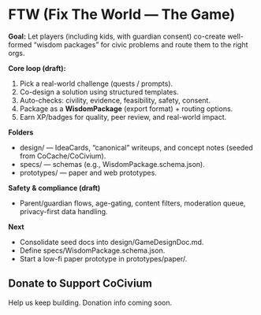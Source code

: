 # FTW (Fix The World — The Game)

**Goal:** Let players (including kids, with guardian consent) co-create well-formed “wisdom packages”
for civic problems and route them to the right orgs.

**Core loop (draft):**
1. Pick a real-world challenge (quests / prompts).
2. Co-design a solution using structured templates.
3. Auto-checks: civility, evidence, feasibility, safety, consent.
4. Package as a **WisdomPackage** (export format) + routing options.
5. Earn XP/badges for quality, peer review, and real-world impact.

**Folders**
- design/ — IdeaCards, “canonical” writeups, and concept notes (seeded from CoCache/CoCivium).
- specs/  — schemas (e.g., WisdomPackage.schema.json).
- prototypes/ — paper and web prototypes.

**Safety & compliance (draft)**
- Parent/guardian flows, age-gating, content filters, moderation queue, privacy-first data handling.

**Next**
- Consolidate seed docs into design/GameDesignDoc.md.
- Define specs/WisdomPackage.schema.json.
- Start a low-fi paper prototype in prototypes/paper/.

## Donate to Support CoCivium
Help us keep building. Donation info coming soon.




